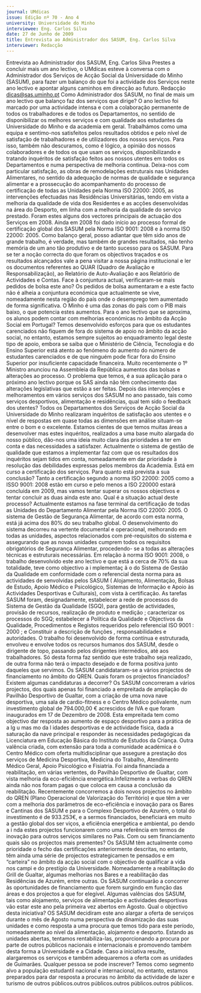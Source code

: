 ```yaml
---
journal: UMdicas
issue: Edição nº 70 - Ano 4
university: Universidade do Minho
interviewee: Eng. Carlos Silva
date: 27 de Junho de 2009
title: Entrevista ao Administrador dos SASUM, Eng. Carlos Silva
interviewer: Redacção
---
```


Entrevista ao Administrador dos SASUM, Eng. Carlos Silva
Prestes a concluir mais um ano lectivo, o UMdicas esteve à
conversa com o Administrador dos Serviços de Acção Social da
Universidade do Minho (SASUM), para fazer um balanço do que foi
a actividade dos Serviços neste ano lectivo e apontar alguns caminhos em
direcção ao futuro.
Redacção
dicas@sas.uminho.pt
Como Administrador dos SASUM,
no final de mais um ano lectivo
que balanço faz dos serviços
que dirige?
O ano lectivo foi marcado por uma
actividade intensa e com a
colaboração permanente de todos
os trabalhadores e de todos os
Departamentos, no sentido de
disponibilizar os melhores
serviços e com qualidade aos
estudantes da Universidade do
Minho e da academia em geral.
Trabalhámos como
uma equipa e
sentimo-nos
satisfeitos pelos
resultados obtidos e
pelo nível de
satisfação de
trabalhadores e de
utilizadores dos
nossos serviços.
Para isso, também não
descuramos, como é lógico, a
opinião dos nossos colaboradores
e de todos os que usam os
serviços, disponibilizando e
tratando inquéritos de satisfação
feitos aos nossos utentes em
todos os Departamentos e numa
perspectiva de melhoria continua.
Deixa-nos com particular
satisfação, as obras de
remodelações estruturais nas
Unidades Alimentares, no sentido
da adequação de normas de
qualidade e segurança alimentar e
a prossecução do
acompanhamento do processo de
certificação de todas as Unidades
pela Norma ISO 22000: 2005, as
intervenções efectuadas nas
Residências Universitárias, tendo
em vista a melhoria da qualidade
de vida dos Residentes e as
acções desenvolvidas na área do
Desporto, em linha com a melhoria
da qualidade do serviço prestado.
Foram estes alguns dos vectores
principais de actuação dos
Serviços em 2008. Ainda em 2008
foi dado início ao processo formal
de certificação global dos SASUM
pela Norma ISO 9001: 2008 e à
norma ISO 22000: 2005.
Como balanço geral,
posso adiantar que
têm sido anos de
grande trabalho, é
verdade, mas
também de grandes
resultados, não
tenho memória de
um ano tão
produtivo e de tanto
sucesso para os
SASUM.
Para se ter a noção correcta do que
foram os objectivos traçados e os
resultados alcançados vale a pena
visitar a nossa página
institucional e ler os documentos
referentes ao QUAR (Quadro de
Avaliação e Responsabilização),
ao Relatório de Auto-Avaliação e
aos Relatório de Actividades e
Contas.
Face à conjuntura actual,
verificaram-se mais pedidos de
bolsa este ano?
Os pedidos de bolsa aumentaram
e a este facto não é alheia a
conjuntura económica que
actualmente se vive,
nomeadamente nesta região do
país onde o desemprego tem
aumentado de forma significativa.
O Minho é uma das zonas do país
com o PIB mais baixo, o que
potencia estes aumentos.
Para o ano lectivo que se
aproxima, os alunos podem
contar com melhorias
económicas no âmbito da Acção
Social em Portugal?
Temos desenvolvido esforços para
que os estudantes carenciados
não fiquem de fora do sistema de
apoio no âmbito da acção social,
no entanto, estamos sempre
sujeitos ao enquadramento legal
deste tipo de apoio, embora se
saiba que o Ministério de Ciência,
Tecnologia e do Ensino Superior
está atento ao fenómeno do
aumento do número de
estudantes carenciados e de que
ninguém pode ficar fora do Ensino
Superior por insuficiente
capacidade financeira.
Muito recentemente o 1º Ministro
anunciou na Assembleia da
República aumentos das bolsas e
alterações ao processo. O
problema que temos, é a sua
aplicação para o próximo ano
lectivo porque os SAS ainda não
têm conhecimento das alterações
legislativas que estão a ser feitas.
Depois das intervenções e
melhoramentos em vários
serviços dos SASUM no ano
passado, tais como serviços
desportivos, alimentação e
residências, qual tem sido o
feedback dos utentes?
Todos os Departamentos dos
Serviços de Acção Social da
Universidade do Minho realizaram
inquéritos de satisfação aos
utentes e o nível de respostas em
quase todas as dimensões em
análise situam-se entre o bom e o
excelente. Estamos cientes de que
temos muitas áreas a desenvolver
mas estes inquéritos, realizados a
uma base muito alargada do nosso
público, dão-nos uma ideia muito
clara das prioridades a ter em
conta e das necessidades a
satisfazer.
Actualmente o
sistema de gestão
de qualidade que
estamos a
implementar faz
com que os
resultados dos
inquéritos sejam
tidos em conta,
nomeadamente em
dar prioridade à
resolução das
debilidades
expressas pelos
membros da
Academia.
Está em curso a certificação dos
serviços. Para quanto está
prevista a sua conclusão?
Tanto a certificação segundo a
norma ISO 22000: 2005 como a
ISSO 9001: 2008 estão em curso e
pelo menos a ISO 220000 estará
concluída em 2009, mas vamos
tentar superar os nossos
objectivos e tentar concluir as
duas ainda este ano.
Qual é a situação actual deste
processo?
Actualmente estamos na fase
terminal da certificação de todas
as Unidades do Departamento
Alimentar pela Norma ISO
22000: 2005. O sistema de Gestão
de Segurança Alimentar, de acordo
com esta norma, está já acima dos
80% do seu trabalho global. O
desenvolvimento do sistema
decorreu na vertente documental
e operacional, melhorando em
todas as unidades, aspectos
relacionados com pré-requisitos
do sistema e assegurando que as
novas unidades cumprem todos
os requisitos obrigatórios de
Segurança Alimentar, procedendo-
se a todas as alterações
técnicas e estruturais
necessárias.
Em relação à norma ISO
9001: 2008, o trabalho
desenvolvido este ano
lectivo e que está a cerca
de 70% da sua totalidade,
teve como objectivo a
i mplementaç ã o do
Sistema de Gestão da
Qualidade em
conformidade com o
referencial desta norma
para as actividades
de senvolvidas pelos
SASUM ( Alojamento,
Alimentação, Bolsas de
Estudo, Apoio Médico e
Psicológico, Sistemas de
Informação e Apoio às
Actividades Desportivas e
Culturais), com vista à
certificação. As tarefas
SASUM foram,
designadamente,
estabelecer a rede de
processos do Sistema de
Gestão da Qualidade
(SGQ), para gestão de
actividades, provisão de
recursos, realização de
produto e medição ;
caracterizar os processos
do SGQ; estabelecer a
Política da Qualidade e
Objectivos da Qualidade,
Procedimentos e Registos
requeridos pelo referencial
ISO 9001 : 2000 ; e
Constituir a descrição de
funções ,
responsabilidades e
autoridades.
O trabalho foi
desenvolvido de forma
contínua e estruturada,
envolveu e envolve todos
os recursos humanos dos
SASUM, desde o dirigente
de topo, passando pelos
dirigentes intermédios,
até aos trabalhadores.
Só desta forma
faz sentido que
este trabalho
seja realizado,
de outra forma
não terá o
impacto
desejado e de
forma positiva
junto daqueles que
servimos.
Os SASUM candidataram-se a
vários projectos de
financiamento no âmbito do
QREN. Quais foram os projectos
financiados? Existem algumas
candidaturas a decorrer?
Os SASUM concorreram a vários
projectos, dos quais apenas foi
financiado a empreitada de
ampliação do Pavilhão Desportivo
de Gualtar, com a criação de uma
nova nave desportiva, uma sala de
cardio-fitness e o Centro Médico
polivalente, num investimento
global de 794.000,00 € acrescidos
de IVA e que foram inaugurados em
17 de Dezembro de 2008. Esta
empreitada tem como objectivo
dar resposta ao aumento de
espaço desportivo para a prática
de a lg u mas mo da l idades
desportivas e de actividade física,
dada a saturação da nave principal
e responder às necessidades
pedagógicas da Licenciatura em
Educação Básica do Instituto de
Estudos da Criança. Outra valência
criada, com extensão para toda a
comunidade académica é o Centro
Médico com oferta multidisciplinar
que assegure a prestação dos
serviços de Medicina Desportiva,
Medicina do Trabalho, Atendimento
Médico Geral, Apoio Psicológico e
Fisiatria.
Foi ainda financiada a reabilitação,
em várias vertentes, do Pavilhão
Desportivo de Gualtar, com vista
melhoria da eco-eficiência
energética.Infelizmente a verbas
do QREN ainda não nos
foram pagas o que coloca
em causa a conclusão da
reabilitação.
Recentemente
concorremos a dois novos
projectos no âmbito do
QREN (Plano Operacional
de Valorização do
Território) e que têm a ver
com a melhoria dos
parâmetros de eco-eficiência 
e inovação para
os Bares e Cantinas dos
SASUM e para o Complexo
Desportivo de Azurém, o
total do investimento é de
933.253€, e a sermos
financiados, beneficiará em
muito a gestão global dos
ser viços, a eficiência
energética e ambiental,
po dendo a i nda estes
projectos funcionarem
como uma referência em
termos de inovação para
outros serviços similares
no País.
Com ou sem
financiamento quais são
os projectos mais
prementes?
Os SASUM têm
actualmente
como prioridade
o fecho das
certificações
anteriormente
descritas, no
entanto, têm
ainda uma série
de projectos
estrategicamen
te pensados e
em “carteira” no
âmbito da acção
social com o
objectivo de
qualificar a vida
nos campi e do
prestígio da
Universidade.
Nomeadamente a
reabilitação do Grill de
Gualtar, algumas melhorias
nos Bares e a reabilitação
das Residências de Azurém, entre
outras. Os SASUM continuarão a
concorrer às oportunidades de
financiamento que forem surgindo
em função das áreas e dos
projectos a que for elegível.
Algumas valências dos SASUM,
tais como alojamento, serviços
de alimentação e actividades
desportivas vão estar este ano
pela primeira vez abertos em
Agosto. Qual o objectivo desta
iniciativa?
OS SASUM decidiram
este ano alargar a
oferta de serviços
durante o mês de
Agosto numa
perspectiva de
dinamização das
suas unidades e
como resposta a
uma procura que
temos tido para este
período,
nomeadamente ao
nível da
alimentação,
alojamento e
desporto.
Estando as unidades abertas,
tentamos rentabiliza-las,
proporcionando a procura por
parte de outros públicos nacionais
e internacionais e promovendo
também desta forma a
Universidade e a Cidade. Caso a
iniciativa resulte, alargaremos os
serviços e também adequaremos
a oferta com as unidades de
Guimarães.
Qualquer pessoa se pode
inscrever?
Temos como segmento alvo a
população estudantil nacional e
internacional, no entanto,
estamos preparados para dar
resposta a procuras no âmbito da
actividade de lazer e turismo de
outros públicos.outros públicos.outros públicos.outros públicos.